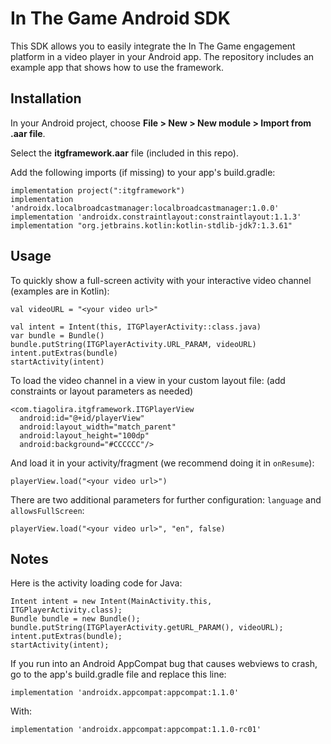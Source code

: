 # In The Game Android SDK

This SDK allows you to easily integrate the In The Game engagement platform in a video player in your Android app.
The repository includes an example app that shows how to use the framework.


## Installation

In your Android project, choose **File > New > New module > Import from .aar file**. 

Select the **itgframework.aar** file (included in this repo).

Add the following imports (if missing) to your app's build.gradle:

```
implementation project(":itgframework")
implementation 'androidx.localbroadcastmanager:localbroadcastmanager:1.0.0'
implementation 'androidx.constraintlayout:constraintlayout:1.1.3'
implementation "org.jetbrains.kotlin:kotlin-stdlib-jdk7:1.3.61"
```

## Usage

To quickly show a full-screen activity with your interactive video channel (examples are in Kotlin):

```
val videoURL = "<your video url>"

val intent = Intent(this, ITGPlayerActivity::class.java)
var bundle = Bundle()
bundle.putString(ITGPlayerActivity.URL_PARAM, videoURL)
intent.putExtras(bundle)
startActivity(intent)
```

To load the video channel in a view in your custom layout file: 
(add constraints or layout parameters as needed)

```
<com.tiagolira.itgframework.ITGPlayerView
  android:id="@+id/playerView"
  android:layout_width="match_parent"
  android:layout_height="100dp"
  android:background="#CCCCCC"/>
```

And load it in your activity/fragment (we recommend doing it in `onResume`):

```
playerView.load("<your video url>")
```

There are two additional parameters for further configuration: `language` and `allowsFullScreen`:

```
playerView.load("<your video url>", "en", false)
```

## Notes

Here is the activity loading code for Java:

```
Intent intent = new Intent(MainActivity.this, ITGPlayerActivity.class);
Bundle bundle = new Bundle();
bundle.putString(ITGPlayerActivity.getURL_PARAM(), videoURL);
intent.putExtras(bundle);
startActivity(intent);
```

If you run into an Android AppCompat bug that causes webviews to crash, go to the app's build.gradle file and replace this line:
```
implementation 'androidx.appcompat:appcompat:1.1.0'
```

With:
```
implementation 'androidx.appcompat:appcompat:1.1.0-rc01'
```
